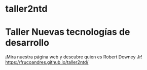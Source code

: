 # taller2ntd
# Taller Nuevas tecnologías de desarrollo
¡Mira nuestra página web y descubre quien es Robert Downey Jr!
https://frucoandres.github.io/taller2ntd/
